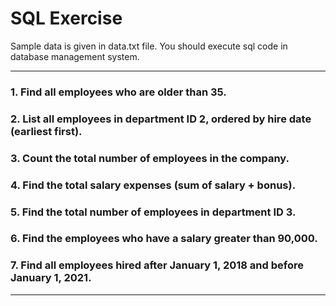 # SQL Exercise 

Sample data is given in data.txt file. You should execute sql code in database management system.

---

### 1. Find all employees who are older than 35.

### 2. List all employees in department ID 2, ordered by hire date (earliest first).

### 3. Count the total number of employees in the company.

### 4. Find the total salary expenses (sum of salary + bonus).

### 5. Find the total number of employees in department ID 3.

### 6. Find the employees who have a salary greater than 90,000.

### 7. Find all employees hired after January 1, 2018 and before January 1, 2021.

---



 
